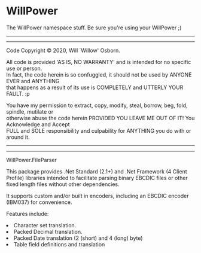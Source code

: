 # WillPower
The WillPower namespace stuff.
Be sure you're using your WillPower ;)

 *************************************************************************************************
 *************************************************************************************************
 Code Copyright © 2020, Will `Willow' Osborn.                                                     
 
 All code is provided 'AS IS, NO WARRANTY' and is intended for no specific use or person.        
 In fact, the code herein is so confuggled, it should not be used by ANYONE EVER and ANYTHING     
 that happens as a result of its use is COMPLETELY and UTTERLY YOUR FAULT.  :p                    

 You have my permission to extract, copy, modify, steal, borrow, beg, fold, spindle, mutilate or  
 otherwise abuse the code herein PROVIDED YOU LEAVE ME OUT OF IT! You Acknowledge and Accept      
 FULL and SOLE responsibility and culpability for ANYTHING you do with or around it.              
 *************************************************************************************************
 *************************************************************************************************
<p/>
WillPower.FileParser

This package provides .Net Standard (2.1+) and .Net Framework (4 Client Profile) libraries intended to facilitate
parsing binary EBCDIC files or other fixed length files without other dependencies.

It supports custom and/or built in encoders, including an EBCDIC encoder (IBM037) for convenience.
<p/>
Features include: 
  <li>Character set translation.</li>
  <li>Packed Decimal translation.</li>
  <li>Packed Date translation (2 (short) and 4 (long) byte)</li>
  <li>Table field definitions and translation</li>
<p/>
